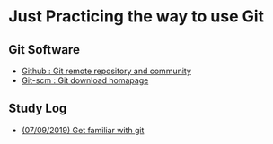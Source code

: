 # Just Practicing the way to use Git

## Git Software

- [Github : Git remote repository and community](https://typora.io/)
- [Git-scm : Git download homapage](https://git-scm.com/downloads)



## Study Log  

- [(07/09/2019) Get familiar with git](./studylog/190709/How_to_use_Git.md)

